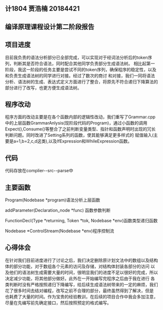 ## 计1804 贾浩楠 20184421
## 编译原理课程设计第二阶段报告

## 项目进度

  目前我负责的语法分析部分已全部完成，可以实现对于经词法分析后的token序列，判断其是否符合语法，同时配合其他同学负责部分生成语法树。
  相比起第一阶段，我这一阶段的任务主要是尝试不同的token序列，确保程序的稳定性，以及和负责生成语法树的同学进行对接。经过了数次的商讨
  和对接，我们一同将语法分析、语法树的生成、表达式定义方面进行了整合，将原先不符合递归下降算法的部分进行了改写，也更方便生成语法树。
 
## 程序改动

  程序方面的改动主要是在各个函数内部的逻辑性改动，我们重写了Grammar.cpp中的上层函数GrammarAnlysis(现阶段代码的Program)，通过小函数的调用
  Expect(),Consume()等整合了之前判断变量类型、指针和函数声明时出现的冗长判断问题。同时改进了Setting系列的函数，使其能够满足更多样式的
  赋值输入(主要是a=1,b=2,c,d这类),以及IfExpression和WhileExpression函数。
  
## 代码

  代码存放在complier--src--parse中
  
## 主要函数

  Program(Nodebase *program)语法分析上层函数
  
  addParameter(Declaration_node *func) 函数参数判断
  
  FunctionDecl(Type *returning, Token *tok, Nodebase *env)函数类型递归函数
  
  Nodebase *ControlStream(Nodebase *env)程序控制流

## 心得体会

  在针对我们目前进度进行了讨论之后，我们决定删除原计划文法中的数组以及结构体的部分功能，对于数组各个元素的访问及存储，对结构体封装各部分的访问
  以及他们的语法树生成需要大量的时间，很明显我们的进度不足以很好的完成，所以决定减少功能，将其他部分做好。此外在一开始编写完程序之后由于我在进行
  各类判断时没有严格按照递归下降编写，给后续生成语法树带来的一定的麻烦，我们花了很多时间去结对编程，改写之前不合理的部分，最终虽然得到了解决，但是
  也耗费了大量的时间。作为宝贵的经验教训，在后续的项目合作中我会多加注意，尽量在先编写前先确定接口，然后按照预定的格式编写。
